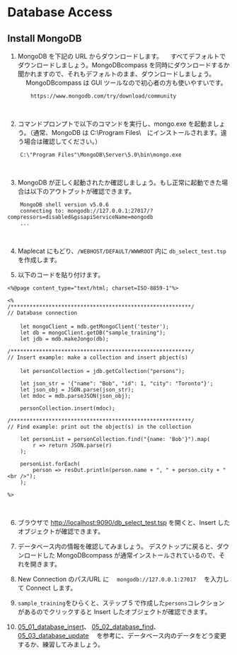 # Database Access

## Install MongoDB

1.  MongoDB を下記の URL からダウンロードします。
    　すべてデフォルトでダウンロードしましょう。MongoDBcompass を同時にダウンロードするか聞かれますので、それもデフォルトのまま、ダウンロードしましょう。
    　 MongoDBcompass は GUI ツールなので初心者の方も使いやすいです。

            https://www.mongodb.com/try/download/community

    <br>

2.  コマンドプロンプトで以下のコマンドを実行し、mongo.exe を起動ましょう。（通常、MongoDB は C:\Program Files\　にインストールされます。違う場合は確認してください。）

```
	C:\"Program Files"\MongoDB\Server\5.0\bin\mongo.exe
```

<br>

3. MongoDB が正しく起動されたか確認しましょう。もし正常に起動できた場合は以下のアウトプットが確認できます。

```
	MongoDB shell version v5.0.6
	connecting to: mongodb://127.0.0.1:27017/?compressors=disabled&gssapiServiceName=mongodb
	...
```

<br>

4. Maplecat にもどり、`/WEBHOST/DEFAULT/WWWROOT` 内に `db_select_test.tsp` 　を作成します。
   <br>

5. 以下のコードを貼り付けます。

```
<%@page content_type="text/html; charset=ISO-8859-1"%>

<%
/*********************************************************/
// Database connection

	let mongoClient = mdb.getMongoClient('tester');　
	let db = mongoClient.getDB("sample_training");
	let jdb = mdb.makeJongo(db);

/*********************************************************/
// Insert example: make a collection and insert pbject(s)

	let personCollection = jdb.getCollection("persons");　

	let json_str = '{"name": "Bob", "id": 1, "city": "Toronto"}';
	let json_obj = JSON.parse(json_str);
	let mdoc = mdb.parseJSON(json_obj);

	personCollection.insert(mdoc);

/*********************************************************/
// Find example: print out the object(s) in the collection

    let personList = personCollection.find("{name: 'Bob'}").map(
		r => return JSON.parse(r)
	);

	personList.forEach(
		person => resOut.println(person.name + ", " + person.city + "<br />");
	);

%>

```

<br>

6. ブラウザで [http://localhost:9090/db_select_test.tsp](http://localhost:9090/db_select_test.tsp) を開くと、Insert したオブジェクトが確認できます。
   <br>

7. データベース内の情報を確認してみましょう。
   デスクトップに戻ると、ダウンロードした MongoDBcompass が通常インストールされているので、それを開きます。
   <br>

8. New Connection のパス/URL に　 `mongodb://127.0.0.1:27017` 　を入力して Connect します。
   <br>

9. `sample_training`をひらくと、ステップ 5 で作成した`persons`コレクションがあるのでクリックすると Insert したオブジェクトが確認できます。
   <br>

10. [05_01_database_insert](05_01_database_insert/README.md)、 [05_02_database_find](05_02_database_find/README.md)、[05_03_database_update](05_03_database_update/README.md) 　を参考に、データベース内のデータをどう変更するか、練習してみましょう。
